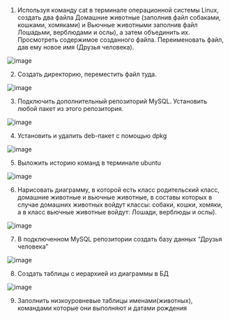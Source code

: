 1. Используя команду cat в терминале операционной системы Linux, создать
два файла Домашние животные (заполнив файл собаками, кошками,
хомяками) и Вьючные животными заполнив файл Лошадьми, верблюдами и
ослы), а затем объединить их. Просмотреть содержимое созданного файла.
Переименовать файл, дав ему новое имя (Друзья человека).

![image](https://github.com/dafeo1991/itog_work/assets/118327697/ff0198f0-763a-438f-9982-85940c91a10f)

2. Создать директорию, переместить файл туда.

![image](https://github.com/dafeo1991/itog_work/assets/118327697/f033f89f-1062-4d5f-8316-ae1c02ac2934)

3. Подключить дополнительный репозиторий MySQL. Установить любой пакет
из этого репозитория.

![image](https://github.com/dafeo1991/itog_work/assets/118327697/36432c2c-6632-4f06-a00b-bcdbf34b488f)

4. Установить и удалить deb-пакет с помощью dpkg

![image](https://github.com/dafeo1991/itog_work/assets/118327697/4f714995-f8b7-4ea7-bd6c-2eb249ce2e86)

5. Выложить историю команд в терминале ubuntu

![image](https://github.com/dafeo1991/itog_work/assets/118327697/0072e707-55d6-4dd7-9d51-14e856f4ecd4)

6. Нарисовать диаграмму, в которой есть класс родительский класс, домашние
животные и вьючные животные, в составы которых в случае домашних
животных войдут классы: собаки, кошки, хомяки, а в класс вьючные животные
войдут: Лошади, верблюды и ослы).

![image](https://github.com/dafeo1991/itog_work/assets/118327697/63846b3d-76ab-410b-b3f4-72a6fc604a45)


7. В подключенном MySQL репозитории создать базу данных “Друзья
человека”

![image](https://github.com/dafeo1991/itog_work/assets/118327697/7f460ca7-63c9-4b2c-8223-5409bed6925e)


8. Создать таблицы с иерархией из диаграммы в БД

 ![image](https://github.com/dafeo1991/itog_work/assets/118327697/5b7854b3-64c1-4530-b1d7-8cad4ec1e12e)

9. Заполнить низкоуровневые таблицы именами(животных), командами которые они выполняют и датами рождения
  
